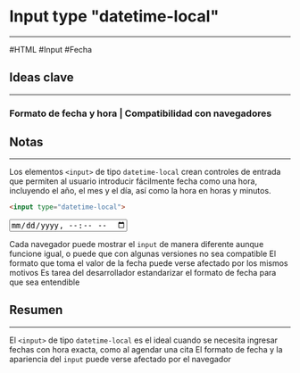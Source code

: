 # Input type "datetime-local"
---
#HTML #Input #Fecha
## Ideas clave
---
### Formato de fecha y hora | Compatibilidad con navegadores
## Notas
---
Los elementos `<input>` de tipo `datetime-local` crean controles de entrada 
que permiten al usuario introducir fácilmente fecha como una hora, 
incluyendo el año, el mes y el día, así como la hora en horas y minutos.
```HTML
<input type="datetime-local">
```
<input type="datetime-local">

Cada navegador puede mostrar el `input` de manera diferente aunque 
funcione igual, o puede que con algunas versiones no sea compatible
El formato que toma el valor de la fecha puede verse afectado por los 
mismos motivos
Es tarea del desarrollador estandarizar el formato de fecha para que sea 
entendible
## Resumen
---
El `<input>` de tipo `datetime-local` es el ideal cuando se necesita ingresar 
fechas con hora exacta, como al agendar una cita
El formato de fecha y la apariencia del `input` puede verse afectado por el navegador

